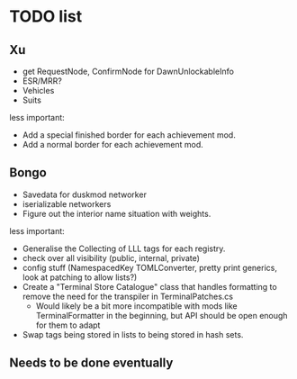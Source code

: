 # TODO list

## Xu

- get RequestNode, ConfirmNode for DawnUnlockableInfo
- ESR/MRR?
- Vehicles
- Suits

less important:

- Add a special finished border for each achievement mod.
- Add a normal border for each achievement mod.

## Bongo

- Savedata for duskmod networker
- iserializable networkers
- Figure out the interior name situation with weights.

less important:

- Generalise the Collecting of LLL tags for each registry.
- check over all visibility (public, internal, private)
- config stuff (NamespacedKey TOMLConverter, pretty print generics, look at patching to allow lists?)
- Create a "Terminal Store Catalogue" class that handles formatting to remove the need for the transpiler in TerminalPatches.cs
  - Would likely be a bit more incompatible with mods like TerminalFormatter in the beginning, but API should be open enough for them to adapt
- Swap tags being stored in lists to being stored in hash sets.

## Needs to be done eventually
